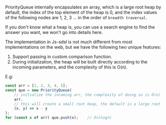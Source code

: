 PriorityQueue internally encapsulates an array, which is a large root heap by default, the index of the top element of the heap is 0, and the index values of the following nodes are 1, 2, 3 ... in the order of `breadth traversal`.

If you don't know what a heap is, you can use a search engine to find the answer you want, we won't go into details here.

The implementation in Js-sdsl is not much different from most implementations on the web, but we have the following two unique features:

1. Support passing in custom comparison function.
2. During initialization, the heap will be built directly according to the incoming parameters, and the complexity of this is O(n).

E.g:

```typescript
const arr = [1, 2, 3, 4, 5];
const que = new PriorityQueue(
    // initialize the incoming arr, the complexity of doing so is O(n)
    arr,
    // this will create a small root heap, the default is a large root heap
    (x, y) => x - y
);
for (const x of arr) que.push(x);    // O(nlogn)
```
